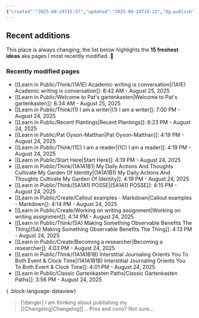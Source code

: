 ```yaml
---
{"created":"2025-08-24T15:57","updated":"2025-08-24T18:22","dg-publish":true,"noteIcon":"signpost","dg-path":"Recent Plantings.md","permalink":"/recent-plantings/","dgPassFrontmatter":true}
---
```


## Recent additions 

This place is always changing; the list below highlights the **15 freshest ideas** aka pages I most recently modified. 🍃

### Recently modified pages
- [[Learn in Public/Think/(1A1E) Academic writing is conversation\|(1A1E) Academic writing is conversation]]: 8:42 AM - August 25, 2025
- [[Learn in Public/Welcome to Pat's gartenkasten\|Welcome to Pat's gartenkasten]]: 8:34 AM - August 25, 2025
- [[Learn in Public/Think/(1) I am a writer\|(1) I am a writer]]: 7:00 PM - August 24, 2025
- [[Learn in Public/Recent Plantings\|Recent Plantings]]: 6:23 PM - August 24, 2025
- [[Learn in Public/Pat Oyson-Matthan\|Pat Oyson-Matthan]]: 4:19 PM - August 24, 2025
- [[Learn in Public/Think/(1C) I am a reader\|(1C) I am a reader]]: 4:19 PM - August 24, 2025
- [[Learn in Public/Start Here\|Start Here]]: 4:19 PM - August 24, 2025
- [[Learn in Public/Think/(1A1A1B1) My Daily Actions And Thoughts Cultivate My Garden Of Identity\|(1A1A1B1) My Daily Actions And Thoughts Cultivate My Garden Of Identity]]: 4:19 PM - August 24, 2025
- [[Learn in Public/Think/(5A1A1) POSSE\|(5A1A1) POSSE]]: 4:15 PM - August 24, 2025
- [[Learn in Public/Create/Callout examples - Markdown\|Callout examples - Markdown]]: 4:14 PM - August 24, 2025
- [[Learn in Public/Create/Working on writing assignment\|Working on writing assignment]]: 4:14 PM - August 24, 2025
- [[Learn in Public/Think/(5A) Making Something Observable Benefits The Thing\|(5A) Making Something Observable Benefits The Thing]]: 4:13 PM - August 24, 2025
- [[Learn in Public/Create/Becoming a researcher\|Becoming a researcher]]: 4:03 PM - August 24, 2025
- [[Learn in Public/Think/(1A1A1B1B) Interstitial Journaling Orients You To Both Event & Clock Time\|(1A1A1B1B) Interstitial Journaling Orients You To Both Event & Clock Time]]: 4:01 PM - August 24, 2025
- [[Learn in Public/Classic Gartenkasten Paths\|Classic Gartenkasten Paths]]: 3:56 PM - August 24, 2025

{ .block-language-dataview}

> [!danger] I am thinking about publishing my [[Changelog\|Changelog]]... 
> Pros and cons? Not sure...

